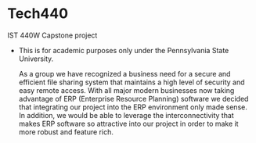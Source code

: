 # Tech440
IST 440W Capstone project

*
  This is for academic purposes only under the Pennsylvania State University. 
  
  
  As a group we have recognized a business need for a secure and efficient file sharing system
that maintains a high level of security and easy remote access. With all major modern businesses
now taking advantage of ERP (Enterprise Resource Planning) software we decided that integrating 
our project into the ERP environment only made sense. In addition, we would be able to leverage 
the interconnectivity that makes ERP software so attractive into our project in order to make it more
robust and feature rich. 

